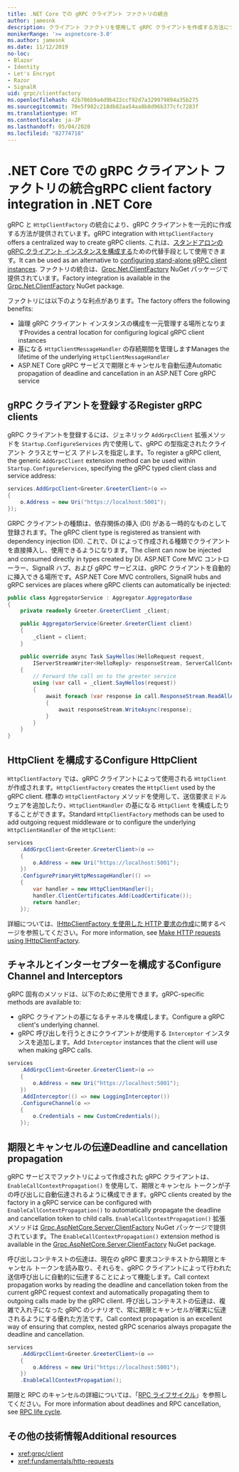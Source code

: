 ```yaml
---
title: .NET Core での gRPC クライアント ファクトリの統合
author: jamesnk
description: クライアント ファクトリを使用して gRPC クライアントを作成する方法について説明します。
monikerRange: '>= aspnetcore-3.0'
ms.author: jamesnk
ms.date: 11/12/2019
no-loc:
- Blazor
- Identity
- Let's Encrypt
- Razor
- SignalR
uid: grpc/clientfactory
ms.openlocfilehash: 42b786b9a4d9b422ccf92d7a329979894a35b275
ms.sourcegitcommit: 70e5f982c218db82aa54aa8b8d96b377cfc7283f
ms.translationtype: HT
ms.contentlocale: ja-JP
ms.lasthandoff: 05/04/2020
ms.locfileid: "82774718"
---
```

# <a name="grpc-client-factory-integration-in-net-core"></a><span data-ttu-id="300fc-103">.NET Core での gRPC クライアント ファクトリの統合</span><span class="sxs-lookup"><span data-stu-id="300fc-103">gRPC client factory integration in .NET Core</span></span>

<span data-ttu-id="300fc-104">gRPC と `HttpClientFactory` の統合により、gRPC クライアントを一元的に作成する方法が提供されています。</span><span class="sxs-lookup"><span data-stu-id="300fc-104">gRPC integration with `HttpClientFactory` offers a centralized way to create gRPC clients.</span></span> <span data-ttu-id="300fc-105">これは、[スタンドアロンの gRPC クライアント インスタンスを構成する](xref:grpc/client)ための代替手段として使用できます。</span><span class="sxs-lookup"><span data-stu-id="300fc-105">It can be used as an alternative to [configuring stand-alone gRPC client instances](xref:grpc/client).</span></span> <span data-ttu-id="300fc-106">ファクトリの統合は、[Grpc.Net.ClientFactory](https://www.nuget.org/packages/Grpc.Net.ClientFactory) NuGet パッケージで提供されています。</span><span class="sxs-lookup"><span data-stu-id="300fc-106">Factory integration is available in the [Grpc.Net.ClientFactory](https://www.nuget.org/packages/Grpc.Net.ClientFactory) NuGet package.</span></span>

<span data-ttu-id="300fc-107">ファクトリには以下のような利点があります。</span><span class="sxs-lookup"><span data-stu-id="300fc-107">The factory offers the following benefits:</span></span>

* <span data-ttu-id="300fc-108">論理 gRPC クライアント インスタンスの構成を一元管理する場所となります</span><span class="sxs-lookup"><span data-stu-id="300fc-108">Provides a central location for configuring logical gRPC client instances</span></span>
* <span data-ttu-id="300fc-109">基になる `HttpClientMessageHandler` の存続期間を管理します</span><span class="sxs-lookup"><span data-stu-id="300fc-109">Manages the lifetime of the underlying `HttpClientMessageHandler`</span></span>
* <span data-ttu-id="300fc-110">ASP.NET Core gRPC サービスで期限とキャンセルを自動伝達</span><span class="sxs-lookup"><span data-stu-id="300fc-110">Automatic propagation of deadline and cancellation in an ASP.NET Core gRPC service</span></span>

## <a name="register-grpc-clients"></a><span data-ttu-id="300fc-111">gRPC クライアントを登録する</span><span class="sxs-lookup"><span data-stu-id="300fc-111">Register gRPC clients</span></span>

<span data-ttu-id="300fc-112">gRPC クライアントを登録するには、ジェネリック `AddGrpcClient` 拡張メソッドを `Startup.ConfigureServices` 内で使用して、gRPC の型指定されたクライアント クラスとサービス アドレスを指定します。</span><span class="sxs-lookup"><span data-stu-id="300fc-112">To register a gRPC client, the generic `AddGrpcClient` extension method can be used within `Startup.ConfigureServices`, specifying the gRPC typed client class and service address:</span></span>

```csharp
services.AddGrpcClient<Greeter.GreeterClient>(o =>
{
    o.Address = new Uri("https://localhost:5001");
});
```

<span data-ttu-id="300fc-113">GRPC クライアントの種類は、依存関係の挿入 (DI) がある一時的なものとして登録されます。</span><span class="sxs-lookup"><span data-stu-id="300fc-113">The gRPC client type is registered as transient with dependency injection (DI).</span></span> <span data-ttu-id="300fc-114">これで、DI によって作成される種類でクライアントを直接挿入し、使用できるようになります。</span><span class="sxs-lookup"><span data-stu-id="300fc-114">The client can now be injected and consumed directly in types created by DI.</span></span> <span data-ttu-id="300fc-115">ASP.NET Core MVC コントローラー、SignalR ハブ、および gRPC サービスは、gRPC クライアントを自動的に挿入できる場所です。</span><span class="sxs-lookup"><span data-stu-id="300fc-115">ASP.NET Core MVC controllers, SignalR hubs and gRPC services are places where gRPC clients can automatically be injected:</span></span>

```csharp
public class AggregatorService : Aggregator.AggregatorBase
{
    private readonly Greeter.GreeterClient _client;

    public AggregatorService(Greeter.GreeterClient client)
    {
        _client = client;
    }

    public override async Task SayHellos(HelloRequest request,
        IServerStreamWriter<HelloReply> responseStream, ServerCallContext context)
    {
        // Forward the call on to the greeter service
        using (var call = _client.SayHellos(request))
        {
            await foreach (var response in call.ResponseStream.ReadAllAsync())
            {
                await responseStream.WriteAsync(response);
            }
        }
    }
}
```

## <a name="configure-httpclient"></a><span data-ttu-id="300fc-116">HttpClient を構成する</span><span class="sxs-lookup"><span data-stu-id="300fc-116">Configure HttpClient</span></span>

<span data-ttu-id="300fc-117">`HttpClientFactory` では、gRPC クライアントによって使用される `HttpClient` が作成されます。</span><span class="sxs-lookup"><span data-stu-id="300fc-117">`HttpClientFactory` creates the `HttpClient` used by the gRPC client.</span></span> <span data-ttu-id="300fc-118">標準の `HttpClientFactory` メソッドを使用して、送信要求ミドルウェアを追加したり、`HttpClientHandler` の基になる `HttpClient` を構成したりすることができます。</span><span class="sxs-lookup"><span data-stu-id="300fc-118">Standard `HttpClientFactory` methods can be used to add outgoing request middleware or to configure the underlying `HttpClientHandler` of the `HttpClient`:</span></span>

```csharp
services
    .AddGrpcClient<Greeter.GreeterClient>(o =>
    {
        o.Address = new Uri("https://localhost:5001");
    })
    .ConfigurePrimaryHttpMessageHandler(() =>
    {
        var handler = new HttpClientHandler();
        handler.ClientCertificates.Add(LoadCertificate());
        return handler;
    });
```

<span data-ttu-id="300fc-119">詳細については、[IHttpClientFactory を使用した HTTP 要求の作成](xref:fundamentals/http-requests)に関するページを参照してください。</span><span class="sxs-lookup"><span data-stu-id="300fc-119">For more information, see [Make HTTP requests using IHttpClientFactory](xref:fundamentals/http-requests).</span></span>

## <a name="configure-channel-and-interceptors"></a><span data-ttu-id="300fc-120">チャネルとインターセプターを構成する</span><span class="sxs-lookup"><span data-stu-id="300fc-120">Configure Channel and Interceptors</span></span>

<span data-ttu-id="300fc-121">gRPC 固有のメソッドは、以下のために使用できます。</span><span class="sxs-lookup"><span data-stu-id="300fc-121">gRPC-specific methods are available to:</span></span>

* <span data-ttu-id="300fc-122">gRPC クライアントの基になるチャネルを構成します。</span><span class="sxs-lookup"><span data-stu-id="300fc-122">Configure a gRPC client's underlying channel.</span></span>
* <span data-ttu-id="300fc-123">gRPC 呼び出しを行うときにクライアントが使用する `Interceptor` インスタンスを追加します。</span><span class="sxs-lookup"><span data-stu-id="300fc-123">Add `Interceptor` instances that the client will use when making gRPC calls.</span></span>

```csharp
services
    .AddGrpcClient<Greeter.GreeterClient>(o =>
    {
        o.Address = new Uri("https://localhost:5001");
    })
    .AddInterceptor(() => new LoggingInterceptor())
    .ConfigureChannel(o =>
    {
        o.Credentials = new CustomCredentials();
    });
```

## <a name="deadline-and-cancellation-propagation"></a><span data-ttu-id="300fc-124">期限とキャンセルの伝達</span><span class="sxs-lookup"><span data-stu-id="300fc-124">Deadline and cancellation propagation</span></span>

<span data-ttu-id="300fc-125">gRPC サービスでファクトリによって作成された gRPC クライアントは、`EnableCallContextPropagation()` を使用して、期限とキャンセル トークンが子の呼び出しに自動伝達されるように構成できます。</span><span class="sxs-lookup"><span data-stu-id="300fc-125">gRPC clients created by the factory in a gRPC service can be configured with `EnableCallContextPropagation()` to automatically propagate the deadline and cancellation token to child calls.</span></span> <span data-ttu-id="300fc-126">`EnableCallContextPropagation()` 拡張メソッドは [Grpc.AspNetCore.Server.ClientFactory](https://www.nuget.org/packages/Grpc.AspNetCore.Server.ClientFactory) NuGet パッケージで提供されています。</span><span class="sxs-lookup"><span data-stu-id="300fc-126">The `EnableCallContextPropagation()` extension method is available in the [Grpc.AspNetCore.Server.ClientFactory](https://www.nuget.org/packages/Grpc.AspNetCore.Server.ClientFactory) NuGet package.</span></span>

<span data-ttu-id="300fc-127">呼び出しコンテキストの伝達は、現在の gRPC 要求コンテキストから期限とキャンセル トークンを読み取り、それらを、gRPC クライアントによって行われた送信呼び出しに自動的に伝達することによって機能します。</span><span class="sxs-lookup"><span data-stu-id="300fc-127">Call context propagation works by reading the deadline and cancellation token from the current gRPC request context and automatically propagating them to outgoing calls made by the gRPC client.</span></span> <span data-ttu-id="300fc-128">呼び出しコンテキストの伝達は、複雑で入れ子になった gRPC のシナリオで、常に期限とキャンセルが確実に伝達されるようにする優れた方法です。</span><span class="sxs-lookup"><span data-stu-id="300fc-128">Call context propagation is an excellent way of ensuring that complex, nested gRPC scenarios always propagate the deadline and cancellation.</span></span>

```csharp
services
    .AddGrpcClient<Greeter.GreeterClient>(o =>
    {
        o.Address = new Uri("https://localhost:5001");
    })
    .EnableCallContextPropagation();
```

<span data-ttu-id="300fc-129">期限と RPC のキャンセルの詳細については、「[RPC ライフサイクル](https://www.grpc.io/docs/guides/concepts/#rpc-life-cycle)」を参照してください。</span><span class="sxs-lookup"><span data-stu-id="300fc-129">For more information about deadlines and RPC cancellation, see [RPC life cycle](https://www.grpc.io/docs/guides/concepts/#rpc-life-cycle).</span></span>

## <a name="additional-resources"></a><span data-ttu-id="300fc-130">その他の技術情報</span><span class="sxs-lookup"><span data-stu-id="300fc-130">Additional resources</span></span>

* <xref:grpc/client>
* <xref:fundamentals/http-requests>
